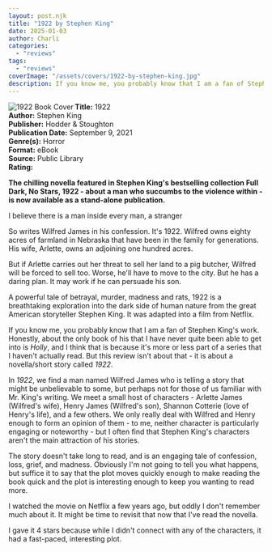 ```yaml
---
layout: post.njk
title: "1922 by Stephen King"
date: 2025-01-03
author: Charli
categories: 
  - "reviews"
tags:
  - "reviews"
coverImage: "/assets/covers/1922-by-stephen-king.jpg"
description: If you know me, you probably know that I am a fan of Stephen King’s work. Honestly, about the only book of his that I have never quite been able to get into is Holly, and I think that is because it’s more or less part of a series that...
---
```


<div class="review-info">
<img src="/assets/covers/1922-by-stephen-king.jpg" align="left" alt="1922 Book Cover">
<strong>Title:</strong> 1922<br>
<strong>Author:</strong> Stephen King<br>
<strong>Publisher:</strong> Hodder &amp; Stoughton<br>
<strong>Publication Date:</strong> September 9, 2021<br>
<strong>Genre(s):</strong> Horror<br>
<strong>Format:</strong> eBook<br>
<strong>Source:</strong> Public Library<br>
<strong>Rating:</strong> <i class="fa-solid fa-star"></i><i class="fa-solid fa-star"></i><i class="fa-solid fa-star"></i><i class="fa-solid fa-star"></i>

<div class="review-description">
<p><strong>The chilling novella featured in Stephen King's bestselling collection Full Dark, No Stars, 1922 - about a man who succumbs to the violence within - is now available as a stand-alone publication.</strong></p>

<p>I believe there is a man inside every man, a stranger</p>

<p>So writes Wilfred James in his confession. It's 1922. Wilfred owns eighty acres of farmland in Nebraska that have been in the family for generations. His wife, Arlette, owns an adjoining one hundred acres.</p>

<p>But if Arlette carries out her threat to sell her land to a pig butcher, Wilfred will be forced to sell too. Worse, he'll have to move to the city. But he has a daring plan. It may work if he can persuade his son.</p>

<p>A powerful tale of betrayal, murder, madness and rats, 1922 is a breathtaking exploration into the dark side of human nature from the great American storyteller Stephen King. It was adapted into a film from Netflix.</p>
</div>
</div>

<div class="the_review">
<p>If you know me, you probably know that I am a fan of Stephen King's work. Honestly, about the only book of his that I have never quite been able to get into is <i>Holly</i>, and I think that is because it's more or less part of a series that I haven't actually read. But this review isn't about that - it is about a novella/short story called <i>1922</i>.</p>

<p>In <i>1922</i>, we find a man named Wilfred James who is telling a story that might be unbelievable to some, but perhaps not for those of us familiar with Mr. King's writing. We meet a small host of characters - Arlette James (Wilfred's wife), Henry James (Wilfred's son), Shannon Cotterie (love of Henry's life), and a few others. We only really deal with Wilfred and Henry enough to form an opinion of them - to me, neither character is particularly engaging or noteworthy - but I often find that Stephen King's characters aren't the main attraction of his stories.</p>

<p>The story doesn't take long to read, and is an engaging tale of confession, loss, grief, and madness. Obviously I'm not going to tell you what happens, but suffice it to say that the plot moves quickly enough to make reading the book quick and the plot is interesting enough to keep you wanting to read more.</p>

<p>I watched the movie on Netflix a few years ago, but oddly I don't remember much about it. It might be time to revisit that now that I've read the novella.</p>

<p>I gave it 4 stars because while I didn't connect with any of the characters, it had a fast-paced, interesting plot.</p>
</div>
